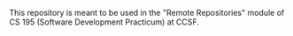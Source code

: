This repository is meant to be used in the "Remote Repositories" module of CS 195  (Software Development Practicum) at CCSF.
